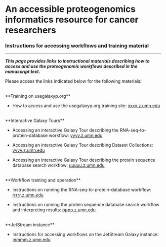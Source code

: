 # An accessible proteogenomics informatics resource for cancer researchers
### Instructions for accessing workflows and training material
--------------------------------------------------------------------------



***This page provides links to instructional materials describing how to access and use the proteogenomic workflows described in the manuscript text.***

Please access the links indicated below for the following materials:

<br />
**Training on usegalaxyp.org**

- How to access and use the usegalaxyp.org training site: [xxxx.z.umn.edu](http://xxxx.z.umn.edu)

<br />
**Interactive Galaxy Tours**

- Accessing an interactive Galaxy Tour describing the RNA-seq-to-protein-database workflow: [yyyy.z.umn.edu](http://yyyy.z.umn.edu)

- Accessing an interactive Galaxy Tour describing Dataset Collections: [vvvv.z.umn.edu](http://vvvv.z.umn.edu)

- Accessing an interactive Galaxy Tour describing the protein sequence database search workflow: [uuuuu.z.umn.edu](http://uuuuu.z.umn.edu)

<br />
**Workflow training and operation**

- Instructions on running the RNA-seq-to-protein-database workflow: [rrrrr.z.umn.edu](http://rrrrr.z.umn.edu)

- Instructions on running the protein sequence database search workflow and interpreting results: [pppp.z.umn.edu](http://pppp.z.umn.edu)

<br />
**JetStream instance**

- Instructions for accessing workflows on the JetStream Galaxy instance: [mmmm.z.umn.edu](http://mmmm.z.umn.edu)

